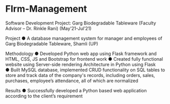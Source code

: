 # FIrm-Management

Software Development Project: Garg Biodegradable Tableware (Faculty Advisor – Dr. Rinkle Rani)    		 (May’21-Jul’21)


Project	
● A database management system for manager and employees of Garg Biodegradable Tableware, Shamli (UP)

Methodology	
● Developed Python web app using Flask framework and HTML, CSS, JS and Bootstrap for frontend work
● Created fully functional website using Server-side rendering Architecture in Python using Flask   
● Built MySQL database, implemented CRUD functionality on SQL tables to store and track data of the
   company's records, including orders, sales, purchases, employee’s attendance, all of which are normalized

Results	
● Successfully developed a Python based web application according to the client’s requirement
